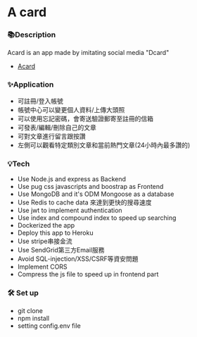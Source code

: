 # A card


### 📚Description
Acard is an app made by imitating social media "Dcard"
- [Acard](https://a-card.herokuapp.com/ "link")

### ✨Application
- 可註冊/登入帳號
- 帳號中心可以變更個人資料/上傳大頭照
- 可以使用忘記密碼，會寄送驗證郵寄至註冊的信箱
- 可發表/編輯/刪除自己的文章
- 可對文章進行留言跟按讚
- 左側可以觀看特定類別文章和當前熱門文章(24小時內最多讚的)

### 💡Tech
- Use Node.js and express as Backend
- Use pug css javascripts and boostrap as Frontend
- Use MongoDB and it's ODM Mongoose as a database
- Use Redis to cache data 來達到更快的搜尋速度
- Use jwt to implement authentication
- Use index and compound index to speed up searching
- Dockerized the app
- Deploy this app to Heroku
- Use stripe串接金流
- Use SendGrid第三方Email服務
- Avoid SQL-injection/XSS/CSRF等資安問題
- Implement CORS
- Compress the js file to speed up in frontend part

### 🛠️ Set up
- git clone
- npm install
- setting config.env file

